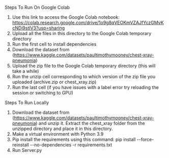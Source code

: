 Steps To Run On Google Colab
1. Use this link to access the Google Colab notebook: https://colab.research.google.com/drive/1o9g8qVEOKmVZAJfYczGMvKcNDj9stlV3?usp=sharing
2. Upload all the files in this directory to the Google Colab temporary directory
3. Run the first cell to install dependencies
3. Download the dataset from (https://www.kaggle.com/datasets/paultimothymooney/chest-xray-pneumonia)
3. Upload the zip file to the Google Colab temporary directory (this will take a while)
4. Run the unzip cell corresponding to which version of the zip file you uploaded (archive.zip or chest_xray.zip)
5. Run the last cell (if you have issues with a label error try reloading the session or switching to GPU)

Steps To Run Locally
1. Download the dataset from (https://www.kaggle.com/datasets/paultimothymooney/chest-xray-pneumonia) and unzip it. Extract the chest_xray folder from the unzipped directory and place it in this directory.
2. Make a virtual environment with Python 3.9
3. Pip install the requirements using this command: pip install --force-reinstall --no-dependencies -r requirements.txt 
4. Run Server.py
